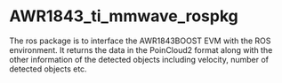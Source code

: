 # AWR1843_ti_mmwave_rospkg
The ros package is to interface the AWR1843BOOST EVM with the ROS environment. It returns the data in the PoinCloud2 format along with the other information of the detected objects including velocity, number of detected objects etc. 
